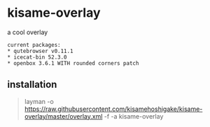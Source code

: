 # kisame-overlay
a cool overlay
```
current packages:
* qutebrowser v0.11.1
* icecat-bin 52.3.0
* openbox 3.6.1 WITH rounded corners patch
```
## installation
> layman -o https://raw.githubusercontent.com/kisamehoshigake/kisame-overlay/master/overlay.xml -f -a kisame-overlay
